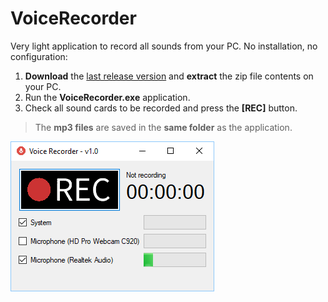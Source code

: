 # VoiceRecorder

Very light application to record all sounds from your PC.
No installation, no configuration:

1. **Download** the [last release version](./releases) 
   and **extract** the zip file contents on your PC.
2. Run the **VoiceRecorder.exe** application.
3. Check all sound cards to be recorded and press the **[REC]** button.

>The **mp3 files** are saved in the **same folder** as the application.

![Screenshot](doc/screenshot.png)